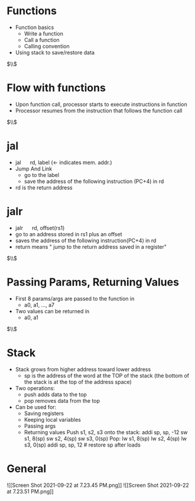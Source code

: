 # Functions
- Function basics
	- Write a function
	- Call a function
	- Calling convention
- Using stack to save/restore data

$\\$

# Flow with functions
- Upon function call, processor starts to execute instructions in function
- Processor resumes from the instruction that follows the function call

$\\$

# jal
- jal $\quad$ rd, label (<- indicates mem. addr.)
- Jump And Link
	- go to the label
	- save the address of the following instruction (PC+4) in rd
- rd is the return address

# jalr
- jalr $\quad$ rd, offset(rs1)
- go to an address stored in rs1 plus an offset
- saves the address of the following instruction(PC+4) in rd
- return means " jump to the return address saved in a register"

$\\$

# Passing Params, Returning Values
- First 8 params/args are passed to the function in
	- a0, a1, ..., a7
- Two values can be returned in
	- a0, a1

$\\$

# Stack
- Stack grows from higher address toward lower address
	- sp is the address of the word at the TOP of the stack (the bottom of the stack is at the top of the address space)
- Two operations:
	- push adds data to the top
	- pop removes data from the top
- Can be used for:
	- Saving registers
	- Keeping local variables
	- Passing args
	- Returning values
Push s1, s2, s3 onto the stack:
addi sp, sp, -12
sw s1, 8(sp)
sw s2, 4(sp)
sw s3, 0(sp)
Pop:
lw s1, 8(sp)
lw s2, 4(sp)
lw s3, 0(sp)
addi sp, sp, 12 # restore sp after loads


# General


![[Screen Shot 2021-09-22 at 7.23.45 PM.png]]
![[Screen Shot 2021-09-22 at 7.23.51 PM.png]]